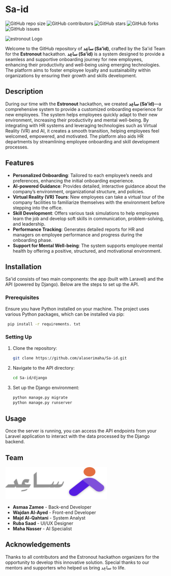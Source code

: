 # Sa-id
![GitHub repo size](https://img.shields.io/github/repo-size/alaserimaha/breeze)
![GitHub contributors](https://img.shields.io/github/contributors/alaserimaha/breeze)
![GitHub stars](https://img.shields.io/github/stars/alaserimaha/breeze?style=social)
![GitHub forks](https://img.shields.io/github/forks/alaserimaha/breeze?style=social)
![GitHub issues](https://img.shields.io/github/issues/alaserimaha/breeze)

![estronout Logo](https://github.com/user-attachments/assets/7cf5bc4c-7857-433d-bd14-a598c0348856)

Welcome to the GitHub repository of **ساعِد (Sa'id)**, crafted by the Sa'id Team for the **Estronout** hackathon. 
**ساعِد (Sa'id)** is a system designed to provide a seamless and supportive onboarding journey for new employees, enhancing their productivity and well-being using emerging technologies. 
The platform aims to foster employee loyalty and sustainability within organizations by ensuring their growth and skills development.


## Description

During our time with the **Estronout** hackathon, we created **ساعِد (Sa'id)**—a comprehensive system to provide a customized onboarding experience for new employees. The system helps employees quickly adapt to their new environment, increasing their productivity and mental well-being. By integrating with HR systems and leveraging technologies such as Virtual Reality (VR) and AI, it creates a smooth transition, helping employees feel welcomed, empowered, and motivated. The platform also aids HR departments by streamlining employee onboarding and skill development processes.

## Features

- **Personalized Onboarding**: Tailored to each employee’s needs and preferences, enhancing the initial onboarding experience.
- **AI-powered Guidance**: Provides detailed, interactive guidance about the company’s environment, organizational structure, and policies.
- **Virtual Reality (VR) Tours**: New employees can take a virtual tour of the company facilities to familiarize themselves with the environment before stepping into the office.
- **Skill Development**: Offers various task simulations to help employees learn the job and develop soft skills in communication, problem-solving, and leadership.
- **Performance Tracking**: Generates detailed reports for HR and managers on employee performance and progress during the onboarding phase.
- **Support for Mental Well-being**: The system supports employee mental health by offering a positive, structured, and motivational environment.


## Installation

Sa'id consists of two main components: the app (built with Laravel) and the API (powered by Django). Below are the steps to set up the API.

### Prerequisites

Ensure you have Python installed on your machine. The project uses various Python packages, which can be installed via pip:

```bash
 pip install -r requirements. txt
```

### Setting Up

1. Clone the repository:
    ```bash
    git clone https://github.com/alaserimaha/Sa-id.git
    ```
2. Navigate to the API directory:
    ```bash
    cd Sa-id/django
    ```
3. Set up the Django environment:
    ```bash
    python manage.py migrate
    python manage.py runserver
    ```

## Usage

Once the server is running, you can access the API endpoints from your Laravel application to interact with the data processed by the Django backend.


## Team

<img src="Group 133670.png" width="320" height="100">

- **Asmaa Zamee** - Back-end Developer
- **Wajdan Al-Ayed** - Front-end Developer
- **Majd Al-Qahtani** - System Analyst
- **Ruba Saad** - UI/UX Designer
- **Maha Nasser** - AI Specialist

## Acknowledgements

Thanks to all contributors and the Estronout hackathon organizers for the opportunity to develop this innovative solution. Special thanks to our mentors and supporters who helped us bring ساعِد to life.

